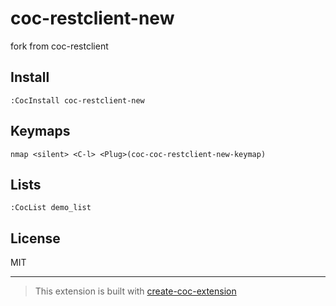 # coc-restclient-new

fork from coc-restclient

## Install

`:CocInstall coc-restclient-new`

## Keymaps

`nmap <silent> <C-l> <Plug>(coc-coc-restclient-new-keymap)`

## Lists

`:CocList demo_list`

## License

MIT

---

> This extension is built with [create-coc-extension](https://github.com/fannheyward/create-coc-extension)
